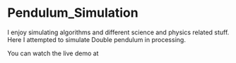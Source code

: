 # Pendulum_Simulation
I enjoy simulating algorithms and different science and physics related stuff. Here I attempted to simulate 
Double pendulum in processing.

You can watch the live demo at 
